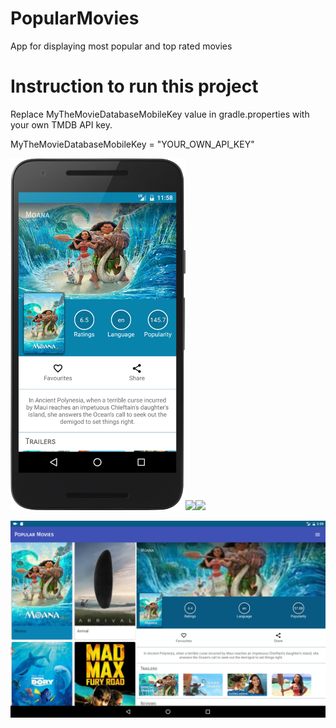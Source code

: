 # PopularMovies

App for displaying most popular and top rated movies

# Instruction to run this project

Replace MyTheMovieDatabaseMobileKey value in gradle.properties with your own TMDB API key.

MyTheMovieDatabaseMobileKey = "YOUR_OWN_API_KEY"


<img src="https://raw.githubusercontent.com/vixir/PopularMovies/master/images/moana.png" width="280"/><img src="https://raw.githubusercontent.com/vixir/PopularMovies/master/images/moana_1.png" width="280"/><img src="https://raw.githubusercontent.com/vixir/PopularMovies/master/images/moana_2.png" width="280"/>

   <img src="https://raw.githubusercontent.com/vixir/PopularMovies/master/images/moana_3.png" width="840"/>

